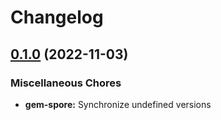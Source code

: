 # Changelog

## [0.1.0](https://github.com/dxos/dxos/compare/gem-spore-v0.0.1...gem-spore-v0.1.0) (2022-11-03)


### Miscellaneous Chores

* **gem-spore:** Synchronize undefined versions
